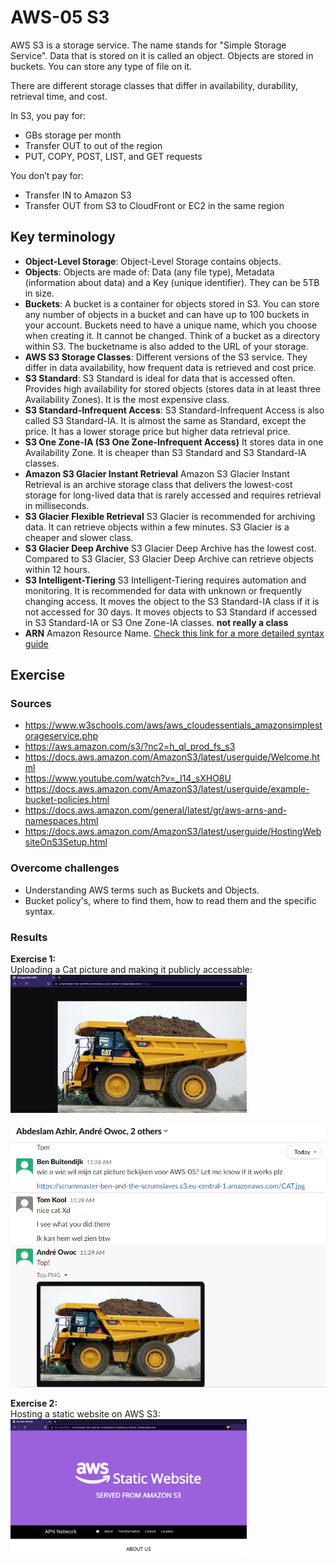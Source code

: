 # AWS-05 S3
  
AWS S3 is a storage service. The name stands for "Simple Storage Service". Data that is stored on it is called an object. Objects are stored in buckets. You can store any type of file on it.

There are different storage classes that differ in availability, durability, retrieval time, and cost.  
  
In S3, you pay for:  
- GBs storage per month
- Transfer OUT to out of the region
- PUT, COPY, POST, LIST, and GET requests
  
You don’t pay for:  
- Transfer IN to Amazon S3
- Transfer OUT from S3 to CloudFront or EC2 in the same region

  
## Key terminology
- **Object-Level Storage**: Object-Level Storage contains objects. 
- **Objects**: Objects are made of: Data (any file type), Metadata (information about data) and a Key (unique identifier). They can be 5TB in size.
- **Buckets**: A bucket is a container for objects stored in S3. You can store any number of objects in a bucket and can have up to 100 buckets in your account. Buckets need to have a unique name, which you choose when creating it. It cannot be changed. Think of a bucket as a directory within S3. The bucketname is also added to the URL of your storage.
- **AWS S3 Storage Classes**: Different versions of the S3 service. They differ in data availability, how frequent data is retrieved and cost price.
- **S3 Standard**: S3 Standard is ideal for data that is accessed often. Provides high availability for stored objects (stores data in at least three Availability Zones). It is the most expensive class.
- **S3 Standard-Infrequent Access**: S3 Standard-Infrequent Access is also called S3 Standard-IA. It is almost the same as Standard, except the price. It has a lower storage price but higher data retrieval price.
- **S3 One Zone-IA (S3 One Zone-Infrequent Access)** It stores data in one Availability Zone. It is cheaper than S3 Standard and S3 Standard-IA classes.
- **Amazon S3 Glacier Instant Retrieval** Amazon S3 Glacier Instant Retrieval is an archive storage class that delivers the lowest-cost storage for long-lived data that is rarely accessed and requires retrieval in milliseconds.
- **S3 Glacier Flexible Retrieval** S3 Glacier is recommended for archiving data. It can retrieve objects within a few minutes. S3 Glacier is a cheaper and slower class.
- **S3 Glacier Deep Archive** S3 Glacier Deep Archive has the lowest cost. Compared to S3 Glacier, S3 Glacier Deep Archive can retrieve objects within 12 hours.
- **S3 Intelligent-Tiering** S3 Intelligent-Tiering requires automation and monitoring. It is recommended for data with unknown or frequently changing access. It moves the object to the S3 Standard-IA class if it is not accessed for 30 days. It moves objects to S3 Standard if accessed in S3 Standard-IA or S3 One Zone-IA classes. **not really a class**
- **ARN** Amazon Resource Name. [Check this link for a more detailed syntax guide](https://docs.aws.amazon.com/general/latest/gr/aws-arns-and-namespaces.html)

## Exercise
### Sources
- https://www.w3schools.com/aws/aws_cloudessentials_amazonsimplestorageservice.php
- https://aws.amazon.com/s3/?nc2=h_ql_prod_fs_s3
- https://docs.aws.amazon.com/AmazonS3/latest/userguide/Welcome.html
- https://www.youtube.com/watch?v=_I14_sXHO8U
- https://docs.aws.amazon.com/AmazonS3/latest/userguide/example-bucket-policies.html
- https://docs.aws.amazon.com/general/latest/gr/aws-arns-and-namespaces.html
- https://docs.aws.amazon.com/AmazonS3/latest/userguide/HostingWebsiteOnS3Setup.html

### Overcome challenges
- Understanding AWS terms such as Buckets and Objects.
- Bucket policy's, where to find them, how to read them and the specific syntax.

### Results
  
**Exercise 1:**  
Uploading a Cat picture and making it publicly accessable:  
<img src="../00_includes/CLOUD01/AWS-05_1.png" alt="AWS-05 CAT1" width=75%>

![AWS-05 CAT2](../00_includes/CLOUD01/AWS-05_2.png)

  
  
**Exercise 2:**  
Hosting a static website on AWS S3:  
<img src="../00_includes/CLOUD01/AWS-05_3.png" alt="AWS-05 static" width=75%>
